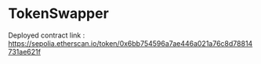 # TokenSwapper
Deployed contract link : https://sepolia.etherscan.io/token/0x6bb754596a7ae446a021a76c8d78814731ae621f
